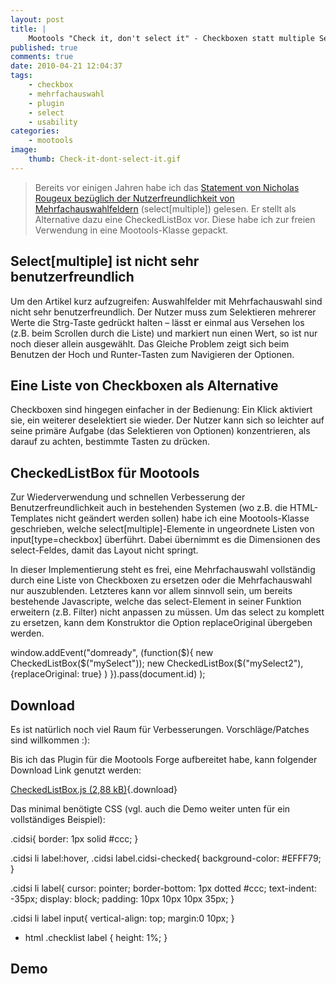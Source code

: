 ```yaml
---
layout: post
title: |
    Mootools "Check it, don't select it" - Checkboxen statt multiple Select<!--:en-->Mootools "Check it, don't select it" - checkboxes instead of multiple select
published: true
comments: true
date: 2010-04-21 12:04:37
tags:
    - checkbox
    - mehrfachauswahl
    - plugin
    - select
    - usability
categories:
    - mootools
image:
    thumb: Check-it-dont-select-it.gif
---
```

> Bereits vor einigen Jahren habe ich das [Statement von Nicholas Rougeux bezüglich der Nutzerfreundlichkeit von Mehrfachauswahlfeldern][1] (select[multiple]) gelesen. Er stellt als Alternative dazu eine CheckedListBox vor. Diese habe ich zur freien Verwendung in eine Mootools-Klasse gepackt.



## Select[multiple] ist nicht sehr benutzerfreundlich

Um den Artikel kurz aufzugreifen: Auswahlfelder mit Mehrfachauswahl sind nicht sehr benutzerfreundlich. Der Nutzer muss zum Selektieren mehrerer Werte die Strg-Taste gedrückt halten &#8211; lässt er einmal aus Versehen los (z.B. beim Scrollen durch die Liste) und markiert nun einen Wert, so ist nur noch dieser allein ausgewählt. Das Gleiche Problem zeigt sich beim Benutzen der Hoch und Runter-Tasten zum Navigieren der Optionen.

## Eine Liste von Checkboxen als Alternative 

Checkboxen sind hingegen einfacher in der Bedienung: Ein Klick aktiviert sie, ein weiterer deselektiert sie wieder. Der Nutzer kann sich so leichter auf seine primäre Aufgabe (das Selektieren von Optionen) konzentrieren, als darauf zu achten, bestimmte Tasten zu drücken.

## CheckedListBox für Mootools

Zur Wiederverwendung und schnellen Verbesserung der Benutzerfreundlichkeit auch in bestehenden Systemen (wo z.B. die HTML-Templates nicht geändert werden sollen) habe ich eine Mootools-Klasse geschrieben, welche select[multiple]-Elemente in ungeordnete Listen von input[type=checkbox] überführt. Dabei übernimmt es die Dimensionen des select-Feldes, damit das Layout nicht springt.

In dieser Implementierung steht es frei, eine Mehrfachauswahl vollständig durch eine Liste von Checkboxen zu ersetzen oder die Mehrfachauswahl nur auszublenden. Letzteres kann vor allem sinnvoll sein, um bereits bestehende Javascripte, welche das select-Element in seiner Funktion erweitern (z.B. Filter) nicht anpassen zu müssen. Um das select zu komplett zu ersetzen, kann dem Konstruktor die Option replaceOriginal übergeben werden.

window.addEvent("domready", (function($){
   new CheckedListBox($("mySelect"));
   new CheckedListBox($("mySelect2"), {replaceOriginal: true} )
}).pass(document.id) );


## Download

Es ist natürlich noch viel Raum für Verbesserungen. Vorschläge/Patches sind willkommen :): 

Bis ich das Plugin für die Mootools Forge aufbereitet habe, kann folgender Download Link genutzt werden:

[CheckedListBox.js (2,88 kB)][2]{.download}

Das minimal benötigte CSS (vgl. auch die Demo weiter unten für ein vollständiges Beispiel):

.cidsi{
   border: 1px solid #ccc;
}

.cidsi li label:hover, .cidsi label.cidsi-checked{
   background-color: #EFFF79;
}

.cidsi li label{
   cursor: pointer;
   border-bottom: 1px dotted #ccc;
   text-indent: -35px;
   display: block;
   padding: 10px 10px 10px 35px;
}

.cidsi li label input{
   vertical-align: top;
   margin:0 10px;
}

* html .checklist label { height: 1%; }


## Demo

 [1]: http://c82.net/posts.php?id=25 "Beitrag auf c82.net in englischer Sprache lesen"
 [2]: http://mediavrog.net/blog/wp-content/uploads/2010/03/CheckedListBox.js